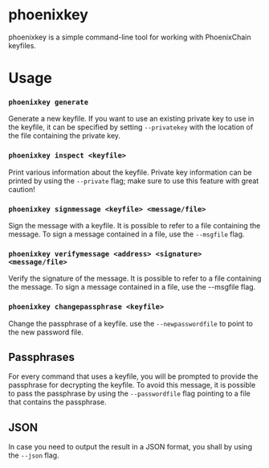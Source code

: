 phoenixkey
======

phoenixkey is a simple command-line tool for working with PhoenixChain keyfiles.


# Usage

### `phoenixkey generate`

Generate a new keyfile.
If you want to use an existing private key to use in the keyfile, it can be 
specified by setting `--privatekey` with the location of the file containing the 
private key.


### `phoenixkey inspect <keyfile>`

Print various information about the keyfile.
Private key information can be printed by using the `--private` flag;
make sure to use this feature with great caution!


### `phoenixkey signmessage <keyfile> <message/file>`

Sign the message with a keyfile.
It is possible to refer to a file containing the message.
To sign a message contained in a file, use the `--msgfile` flag.


### `phoenixkey verifymessage <address> <signature> <message/file>`

Verify the signature of the message.
It is possible to refer to a file containing the message.
To sign a message contained in a file, use the --msgfile flag.


### `phoenixkey changepassphrase <keyfile>`

Change the passphrase of a keyfile.
use the `--newpasswordfile` to point to the new password file.

## Passphrases

For every command that uses a keyfile, you will be prompted to provide the 
passphrase for decrypting the keyfile.  To avoid this message, it is possible
to pass the passphrase by using the `--passwordfile` flag pointing to a file that
contains the passphrase.

## JSON

In case you need to output the result in a JSON format, you shall by using the `--json` flag.
